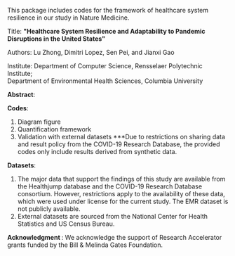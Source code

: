 This package includes codes for the framework of healthcare system resilience in our study in Nature Medicine.

Title: <strong>"Healthcare System Resilience and Adaptability to Pandemic Disruptions in the United States" </strong>

Authors: Lu Zhong, Dimitri Lopez, Sen Pei, and Jianxi Gao

Institute: Department of Computer Science, Rensselaer Polytechnic Institute;<br /> 
                     Department of Environmental Health Sciences, Columbia University

 <strong>Abstract</strong>: 

 <strong>Codes</strong>:
1. Diagram figure
2. Quantification framework
3. Validation with external datasets
***Due to restrictions on sharing data and result policy from the COVID-19 Research Database, the provided codes only include results derived from synthetic data.
   
 <strong>Datasets</strong>:
1) The major data that support the findings of this study are available from the
           Healthjump database and the COVID-19 Research Database consortium. However,
           restrictions apply to the availability of these data, which were used under
           license for the current study. The EMR dataset is not publicly available.
2) External datasets are sourced from the National Center for Health Statistics and US Census Bureau.

 <strong>Acknowledgment </strong>:
We acknowledge the support of Research Accelerator grants funded by the Bill \& Melinda Gates Foundation.
